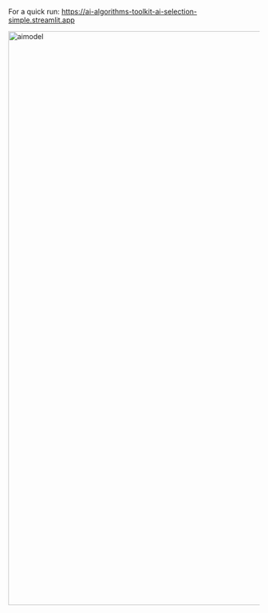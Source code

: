 For a quick run: https://ai-algorithms-toolkit-ai-selection-simple.streamlit.app

<img width="1149" alt="aimodel" src="https://github.com/user-attachments/assets/d12b58be-3cd6-438c-a65b-265641ad2055">
